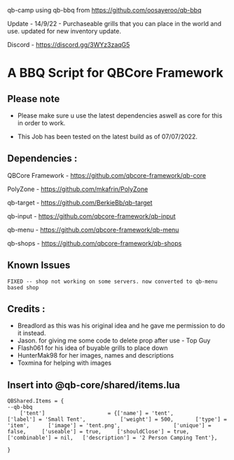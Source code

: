 qb-camp using qb-bbq from https://github.com/oosayeroo/qb-bbq






Update - 14/9/22 - Purchaseable grills that you can place in the world and use. updated for new inventory update. 


Discord - https://discord.gg/3WYz3zaqG5

# A BBQ Script for QBCore Framework

## Please note

- Please make sure u use the latest dependencies aswell as core for this in order to work.

- This Job has been tested on the latest build as of 07/07/2022.


## Dependencies :

QBCore Framework - https://github.com/qbcore-framework/qb-core

PolyZone - https://github.com/mkafrin/PolyZone

qb-target - https://github.com/BerkieBb/qb-target

qb-input - https://github.com/qbcore-framework/qb-input

qb-menu - https://github.com/qbcore-framework/qb-menu

qb-shops - https://github.com/qbcore-framework/qb-shops 

## Known Issues 
```
FIXED -- shop not working on some servers. now converted to qb-menu based shop
```

## Credits : 

- Breadlord as this was his original idea and he gave me permission to do it instead. 
- Jason. for giving me some code to delete prop after use - Top Guy
- Flash061 for his idea of buyable grills to place down
- HunterMak98 for her images, names and descriptions
- Toxmina for helping with images 

## Insert into @qb-core/shared/items.lua 

```
QBShared.Items = {
--qb-bbq
	['tent'] 			        = {['name'] = 'tent', 		        	   	['label'] = 'Small Tent', 		    ['weight'] = 500, 		['type'] = 'item', 		['image'] = 'tent.png', 	        	['unique'] = false, 	['useable'] = true, 	['shouldClose'] = true,	   ['combinable'] = nil,   ['description'] = '2 Person Camping Tent'},
	
}

```
